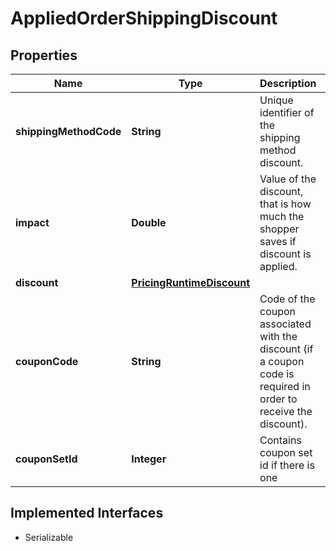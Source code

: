 

# AppliedOrderShippingDiscount


## Properties

| Name | Type | Description | Notes |
|------------ | ------------- | ------------- | -------------|
|**shippingMethodCode** | **String** | Unique identifier of the shipping method discount. |  [optional] |
|**impact** | **Double** | Value of the discount, that is how much the shopper saves if discount is applied. |  [optional] |
|**discount** | [**PricingRuntimeDiscount**](PricingRuntimeDiscount.md) |  |  [optional] |
|**couponCode** | **String** | Code of the coupon associated with the discount (if a coupon code is required in order to receive the discount). |  [optional] |
|**couponSetId** | **Integer** | Contains coupon set id if there is one |  [optional] |


## Implemented Interfaces

* Serializable


